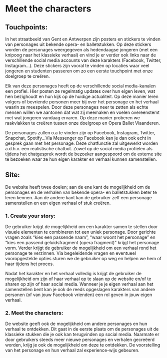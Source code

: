 # Meet the characters

## Touchpoints:

In het straatbeeld van Gent en Antwerpen zijn posters en stickers te vinden van personages uit bekende opera- en balletstukken. Op deze stickers worden de personages weergegeven als hedendaagse jongeren (met een knipoog naar het klassieke verhaal) en vind je er verder ook links naar de verschillende social media accounts van deze karakters (Facebook, Twitter, Instagram...). Deze stickers zijn vooral te vinden op locaties waar veel jongeren en studenten passeren om zo een eerste touchpoint met onze doelgroep te creëren. 

Elk van deze personages heeft op de verschillende social media-kanalen een profiel. Hier posten ze regelmatig updates over hun eigen leven, wat hen bezighoudt en hun kijk op de huidige actualiteit. Op deze manier leren volgers of bevriende personen meer bij over het personage en het verhaal waarin ze meespelen. Door deze personages neer te zetten als echte mensen willen we aantonen dat wat zij meemaken en voelen overeenstemt met wat jongeren vandaag ervaren. Op deze manier proberen we raakvlakken te creëren tussen onze doelgroep en Opera Ballet Vlaanderen. 

De personages zullen o.a te vinden zijn op Facebook, Instagram, Twitter, Snapchat, Spotify...Via Messenger op Facebook kan je dan ook echt in gesprek gaan met het personage. Deze chatfunctie zal uitgewerkt worden a.d.h.v. een realistische chatbot. Zowel op de social media profielen als tijdens het chatgesprek wordt de bezoeker aangespoord om de externe site te bezoeken waar ze hun eigen karakter en verhaal kunnen samenstellen. 

## Site:

De website heeft twee doelen; aan de ene kant de mogelijkheid om de personages en de verhalen van bekende opera- en balletstukken beter te leren kennen. Aan de andere kant kan de gebruiker zelf een personage samenstellen en een eigen verhaal of stuk creëren. 

### 1. Create your story:

De gebruiker krijgt de mogelijkheid om een karakter samen te stellen door visuele elementen te combineren tot een uniek personage. Door gerichte vragen zoals “kies een passende naam”, “waar woont het personage” en “kies een passend geluidsfragment (opera fragment)” krijgt het personage vorm.
Verder krijgt de gebruiker de mogelijkheid om een verhaal rond het personage te verzinnen. Via begeleidende vragen en eventueel vooropgestelde opties sturen we de gebruiker op weg en helpen we hem of haar tijdens het proces. 

Nadat het karakter en het verhaal volledig is krijgt de gebruiker de mogelijkheid om zijn of haar verhaal op te slaan op de website en/of te sharen op zijn of haar social media. Wanneer je je eigen verhaal aan het samenstellen bent kan je ook de reeds opgeslagen karakters van andere personen (of van jouw Facebook vrienden) een rol geven in jouw eigen verhaal.

### 2. Meet the characters:

De website geeft ook de mogelijkheid om andere personages en hun verhaal te ontdekken. Dit gaat in de eerste plaats om de personages uit de klassieke stukken die je ook kan terugvinden op social media. Naarmate er door gebruikers steeds meer nieuwe personages en verhalen gecreëerd worden, krijg je ook de mogelijkheid om deze te ontdekken. De voorstelling van het personage en hun verhaal zal experience-wijs gebeuren.  
